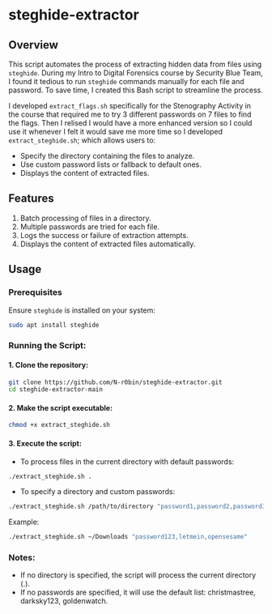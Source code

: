 # steghide-extractor

## Overview
This script automates the process of extracting hidden data from files using `steghide`. During my Intro to Digital Forensics course by Security Blue Team, I found it tedious to run `steghide` commands manually for each file and password. To save time, I created this Bash script to streamline the process.

I developed `extract_flags.sh` specifically for the Stenography Activity in the course that required me to try 3 different passwords on 7 files to find the flags.
Then I relised I would have a more enhanced version so I could use it whenever I felt it would save me more time so I developed `extract_steghide.sh`; which allows users to:
- Specify the directory containing the files to analyze.
- Use custom password lists or fallback to default ones.
- Displays the content of extracted files.

## Features
1. Batch processing of files in a directory.
2. Multiple passwords are tried for each file.
3. Logs the success or failure of extraction attempts.
4. Displays the content of extracted files automatically.

## Usage
### Prerequisites
Ensure `steghide` is installed on your system:
```bash
sudo apt install steghide
```
### Running the Script:
#### 1. Clone the repository:
```bash
git clone https://github.com/N-r0bin/steghide-extractor.git
cd steghide-extractor-main
```
#### 2. Make the script executable:
```bash
chmod +x extract_steghide.sh

```
#### 3. Execute the script:
- To process files in the current directory with default passwords:
 ```bash
./extract_steghide.sh .
```
- To specify a directory and custom passwords:
 ```bash
./extract_steghide.sh /path/to/directory "password1,password2,password3"
```
Example: 
```bash
./extract_steghide.sh ~/Downloads "password123,letmein,opensesame"
```

### Notes:
- If no directory is specified, the script will process the current directory (.).
- If no passwords are specified, it will use the default list: christmastree, darksky123, goldenwatch.
